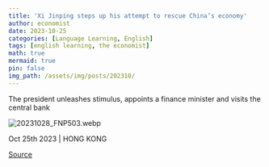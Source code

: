 ```yaml
---
title: 'Xi Jinping steps up his attempt to rescue China’s economy'
author: economist
date: 2023-10-25
categories: [Language Learning, English]
tags: [english learning, the economist]
math: true
mermaid: true
pin: false
img_path: /assets/img/posts/202310/
---
```




The president unleashes stimulus, appoints a finance minister and visits the central bank

![20231028_FNP503.webp](20231028_FNP503.webp)

Oct 25th 2023  \|  HONG KONG




[Source](https://www.economist.com/finance-and-economics/2023/10/25/xi-jinping-steps-up-his-attempt-to-rescue-chinas-economy)